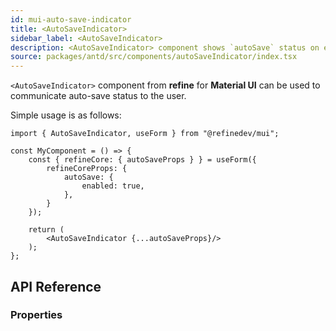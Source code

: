 ```yaml
---
id: mui-auto-save-indicator
title: <AutoSaveIndicator>
sidebar_label: <AutoSaveIndicator>
description: <AutoSaveIndicator> component shows `autoSave` status on edit actions.
source: packages/antd/src/components/autoSaveIndicator/index.tsx
---
```


`<AutoSaveIndicator>` component from **refine** for **Material UI** can be used to communicate auto-save status to the user.

Simple usage is as follows:

```tsx
import { AutoSaveIndicator, useForm } from "@refinedev/mui";

const MyComponent = () => {
    const { refineCore: { autoSaveProps } } = useForm({
        refineCoreProps: {
            autoSave: {
                enabled: true,
            },
        }
    });

    return (
        <AutoSaveIndicator {...autoSaveProps}/>
    );
};
```

## API Reference

### Properties

<PropsTable module="@refinedev/mui/AutoSaveIndicator" />
